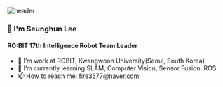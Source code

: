 ![header](https://capsule-render.vercel.app/api?type=venom&color=auto&height=300&section=header&text=Seunghun%Lee&fontSize=90)

### 👋 I'm Seunghun Lee

#### RO:BIT 17th Intelligence Robot Team Leader

- 🔭 I’m work at ROBIT, Kwangwoon University(Seoul, South Korea)
- 🌱 I’m currently learning SLAM, Computer Vision, Sensor Fusion, ROS
- 📫 How to reach me: fire3577@naver.com
